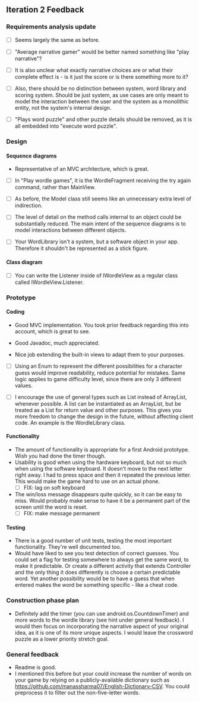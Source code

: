 ## Iteration 2 Feedback

### Requirements analysis update
- [ ] Seems largely the same as before.

- [ ] "Average narrative gamer" would be better named something like "play narrative"?
- [ ] It is also unclear what exactly narrative choices are or what their complete effect is - is it just the score or is there something more to it? 
- [ ] Also, there should be no distinction between system, word library and scoring system. Should be just system, as use cases are only meant to model the interaction between the user and the system as a monolithic entity, not the system's internal design. 
- [ ] "Plays word puzzle" and other puzzle details should be removed, as it is all embedded into "execute word puzzle".


### Design

#### Sequence diagrams

- Representative of an MVC architecture, which is great.

- [ ] In "Play wordle games", it is the WordleFragment receiving the try again command, rather than MainView.

- [ ] As before, the Model class still seems like an unnecessary extra level of indirection.

- [ ] The level of detail on the method calls internal to an object could be substantially reduced. The main intent of the sequence diagrams is to model interactions between different objects.

- [ ] Your WordLibrary isn't a system, but a software object in your app. Therefore it shouldn't be represented as a stick figure.

   
#### Class diagram
- [ ] You can write the Listener inside of IWordleView as a regular class called IWordleView.Listener.


### Prototype

#### Coding

- Good MVC implementation. You took prior feedback regarding this into account, which is great to see.

- Good Javadoc, much appreciated. 
      
- Nice job extending the built-in views to adapt them to your purposes.

- [ ] Using an Enum to represent the different possibilities for a character guess would improve readability, reduce potential for mistakes. Same logic applies to game difficulty level, since there are only 3 different values.

- [ ] I encourage the use of general types such as List instead of ArrayList, whenever possible. A list can be instantiated as an ArrayList, but be treated as a List for return value and other purposes. This gives you more freedom to change the design in the future, without affecting client code. An example is the WordleLibrary class.

 
#### Functionality
- The amount of functionality is appropriate for a first Android prototype. Wish you had done the timer though.
- Usability is good when using the hardware keyboard, but not so much when using the software keyboard. It doesn't move to the next letter right away. I had to press space and then it repeated the previous letter. This would make the game hard to use on an actual phone.
  - [ ] FIX: lag on soft keyboard 
- The win/loss message disappears quite quickly, so it can be easy to miss. Would probably make sense to have it be a permanent part of the screen until the word is reset.
  - [ ] FIX: make message permanent 

#### Testing
- There is a good number of unit tests, testing the most important functionality. They're well documented too.
- Would have liked to see you test detection of correct guesses. You could set a flag for testing somewhere to always get the same word, to make it predictable. Or create a different activity that extends Controller and the only thing it does differently is choose a certain predictable word. Yet another possibility would be to have a guess that when entered makes the word be something specific - like a cheat code.

### Construction phase plan
- Definitely add the timer (you can use android.os.CountdownTimer) and more words to the wordle library (see hint under general feedback). I would then focus on incorporating the narrative aspect of your original idea, as it is one of its more unique aspects. I would leave the crossword puzzle as a lower priority stretch goal.

### General feedback
   - Readme is good.
   - I mentioned this before but your could increase the number of words on your game by relying on a publicly-available dictionary such as https://github.com/manassharma07/English-Dictionary-CSV. You could preprocess it to filter out the non-five-letter words.